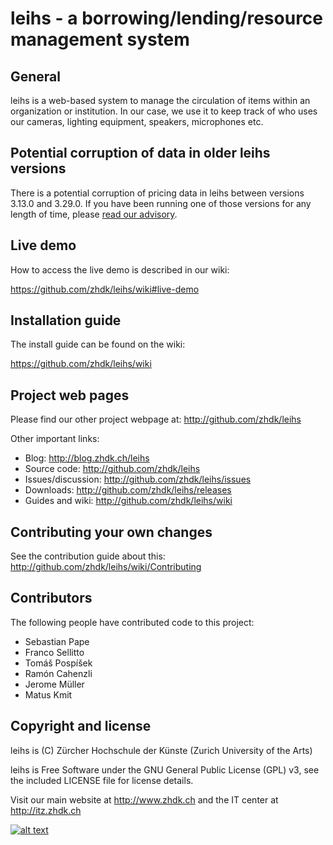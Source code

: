 # leihs - a borrowing/lending/resource management system

## General

leihs is a web-based system to manage the circulation of items within an 
organization or institution. In our case, we use it to keep track of who uses 
our cameras, lighting equipment, speakers, microphones etc.

## Potential corruption of data in older leihs versions

There is a potential corruption of pricing data in leihs between versions 
3.13.0 and 3.29.0. If you have been running one of those versions for any 
length of time, please [read our advisory](http://blog.zhdk.ch/leihs/2015/06/30/potential-corruption-of-some-pricing-data-in-leihs-versions-between-3-13-0-and-3-29-0/).


## Live demo

How to access the live demo is described in our wiki:

https://github.com/zhdk/leihs/wiki#live-demo


## Installation guide

The install guide can be found on the wiki:

https://github.com/zhdk/leihs/wiki


## Project web pages

Please find our other project webpage at:
http://github.com/zhdk/leihs


Other important links:

* Blog:                http://blog.zhdk.ch/leihs
* Source code:         http://github.com/zhdk/leihs
* Issues/discussion:   http://github.com/zhdk/leihs/issues
* Downloads:           http://github.com/zhdk/leihs/releases
* Guides and wiki:     http://github.com/zhdk/leihs/wiki

## Contributing your own changes

See the contribution guide about this: http://github.com/zhdk/leihs/wiki/Contributing

## Contributors

The following people have contributed code to this project:

* Sebastian Pape
* Franco Sellitto
* Tomáš Pospíšek
* Ramón Cahenzli
* Jerome Müller
* Matus Kmit


## Copyright and license

leihs is (C) Zürcher Hochschule der Künste (Zurich University of the Arts)

leihs is Free Software under the GNU General Public License (GPL) v3, see the included LICENSE file for license details.

Visit our main website at http://www.zhdk.ch and the IT center 
at http://itz.zhdk.ch

[![alt text](https://github.com/zhdk/leihs/raw/master/doc/images/zhdk_logo.png "ZHdK logo")](http://www.zhdk.ch)
